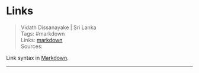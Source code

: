 # Links

> Vidath Dissanayake | Sri Lanka  
> Tags: #markdown  
> Links: [markdown](markdown.md)  
> Sources:  

Link syntax in [Markdown](Markdown.md).

---